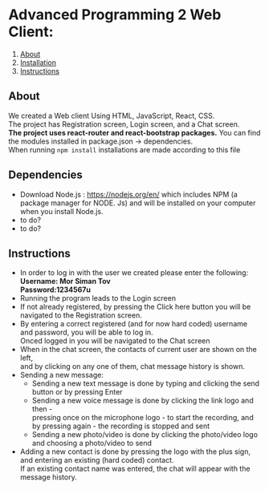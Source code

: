 # Advanced Programming 2 Web Client: 


1. [About](#About)
2. [Installation](#Installation)
3. [Instructions](#Instructions)

## About
We created a Web client Using HTML, JavaScript, React, CSS.\
The project has Registration screen, Login screen, and a Chat screen.\
**The project uses react-router and react-bootstrap packages.**
You can find the modules installed in package.json -> dependencies.\
When running ```npm install``` installations are made according to this file


## Dependencies
* Download Node.js : https://nodejs.org/en/ which includes NPM (a package manager for NODE. Js) and will be installed on your computer when you install Node.js. 
* to do?
* to do?


## Instructions
* In order to log in with the user we created please enter the following:\
**Username: Mor Siman Tov**\
**Password:1234567u**
* Running the program leads to the Login screen
* If not already registered, by pressing the Click here button you will be navigated to the Registration screen.
* By entering a correct registered (and for now hard coded) username and password, you will be able to log in.\
  Onced logged in you will be navigated to the Chat screen
* When in the chat screen, the contacts of current user are shown on the left,\
  and by clicking on any one of them, chat message history is shown.
* Sending a new message:
  * Sending a new text message is done by typing and clicking the send button or by pressing Enter
  * Sending a new voice message is done by clicking the link logo and then -\
    pressing once on the microphone logo - to start the recording, and by pressing again - the recording is stopped and sent
  * Sending a new photo/video is done by clicking the photo/video logo and choosing a photo/video to send
* Adding a new contact is done by pressing the logo with the plus sign, and entering an existing (hard coded) contact.\
  If an existing contact name was entered, the chat will appear with the message history.